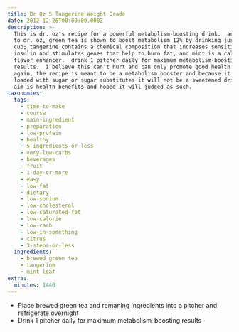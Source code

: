```yaml
---
title: Dr Oz S Tangerine Weight Orade
date: 2012-12-26T00:00:00.000Z
description: >-
  This is dr. oz's recipe for a powerful metabolism-boosting drink.  according
  to dr. oz, green tea is shown to boost metabolism 12% by drinking just one
  cup; tangerine contains a chemical composition that increases sensitivity to
  insulin and stimulates genes that help to burn fat, and mint is a calorie-free
  flavor enhancer.  drink 1 pitcher daily for maximum metabolism-boosting
  results.  i believe this can't hurt and can only promote good health.  5/2/13
  again, the recipe is meant to be a metabolism booster and because it's not
  loaded with sugar or sugar substitutes it will not be a sweetened drink.  it's
  aim is health benefits and hoped it will judged as such.
taxonomies:
  tags:
    - time-to-make
    - course
    - main-ingredient
    - preparation
    - low-protein
    - healthy
    - 5-ingredients-or-less
    - very-low-carbs
    - beverages
    - fruit
    - 1-day-or-more
    - easy
    - low-fat
    - dietary
    - low-sodium
    - low-cholesterol
    - low-saturated-fat
    - low-calorie
    - low-carb
    - low-in-something
    - citrus
    - 3-steps-or-less
  ingredients:
    - brewed green tea
    - tangerine
    - mint leaf
extra:
  minutes: 1440
---
```

 - Place brewed green tea and remaning ingredients into a pitcher and refrigerate overnight
 - Drink 1 pitcher daily for maximum metabolism-boosting results
